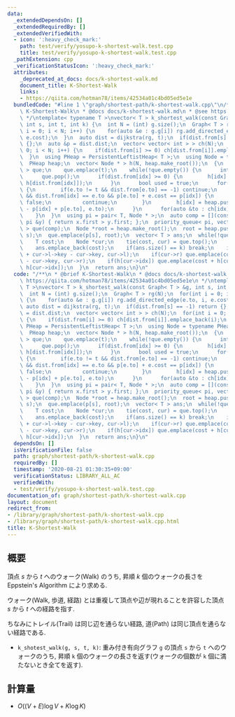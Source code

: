 ```yaml
---
data:
  _extendedDependsOn: []
  _extendedRequiredBy: []
  _extendedVerifiedWith:
  - icon: ':heavy_check_mark:'
    path: test/verify/yosupo-k-shortest-walk.test.cpp
    title: test/verify/yosupo-k-shortest-walk.test.cpp
  _pathExtension: cpp
  _verificationStatusIcon: ':heavy_check_mark:'
  attributes:
    _deprecated_at_docs: docs/k-shortest-walk.md
    document_title: K-Shortest-Walk
    links:
    - https://qiita.com/hotman78/items/42534a01c4bd05ed5e1e
  bundledCode: "#line 1 \"graph/shortest-path/k-shortest-walk.cpp\"\n/**\n * @brief\
    \ K-Shortest-Walk\n * @docs docs/k-shortest-walk.md\n * @see https://qiita.com/hotman78/items/42534a01c4bd05ed5e1e\n\
    \ */\ntemplate< typename T >\nvector< T > k_shortest_walk(const Graph< T > &g,\
    \ int s, int t, int k) {\n  int N = (int) g.size();\n  Graph< T > rg(N);\n  for(int\
    \ i = 0; i < N; i++) {\n    for(auto &e : g.g[i]) rg.add_directed_edge(e.to, i,\
    \ e.cost);\n  }\n  auto dist = dijkstra(rg, t);\n  if(dist.from[s] == -1) return\
    \ {};\n  auto &p = dist.dist;\n  vector< vector< int > > ch(N);\n  for(int i =\
    \ 0; i < N; i++) {\n    if(dist.from[i] >= 0) ch[dist.from[i]].emplace_back(i);\n\
    \  }\n  using PHeap = PersistentLeftistHeap< T >;\n  using Node = typename PHeap::Node;\n\
    \  PHeap heap;\n  vector< Node * > h(N, heap.make_root());\n  {\n    queue< int\
    \ > que;\n    que.emplace(t);\n    while(!que.empty()) {\n      int idx = que.front();\n\
    \      que.pop();\n      if(dist.from[idx] >= 0) {\n        h[idx] = heap.meld(h[idx],\
    \ h[dist.from[idx]]);\n      }\n      bool used = true;\n      for(auto &e : g.g[idx])\
    \ {\n        if(e.to != t && dist.from[e.to] == -1) continue;\n        if(used\
    \ && dist.from[idx] == e.to && p[e.to] + e.cost == p[idx]) {\n          used =\
    \ false;\n          continue;\n        }\n        h[idx] = heap.push(h[idx], e.cost\
    \ - p[idx] + p[e.to], e.to);\n      }\n      for(auto &to : ch[idx]) que.emplace(to);\n\
    \    }\n  }\n  using pi = pair< T, Node * >;\n  auto comp = [](const pi &x, const\
    \ pi &y) { return x.first > y.first; };\n  priority_queue< pi, vector< pi >, decltype(comp)\
    \ > que(comp);\n  Node *root = heap.make_root();\n  root = heap.push(root, p[s],\
    \ s);\n  que.emplace(p[s], root);\n  vector< T > ans;\n  while(!que.empty()) {\n\
    \    T cost;\n    Node *cur;\n    tie(cost, cur) = que.top();\n    que.pop();\n\
    \    ans.emplace_back(cost);\n    if(ans.size() == k) break;\n    if(cur->l) que.emplace(cost\
    \ + cur->l->key - cur->key, cur->l);\n    if(cur->r) que.emplace(cost + cur->r->key\
    \ - cur->key, cur->r);\n    if(h[cur->idx]) que.emplace(cost + h[cur->idx]->key,\
    \ h[cur->idx]);\n  }\n  return ans;\n}\n"
  code: "/**\n * @brief K-Shortest-Walk\n * @docs docs/k-shortest-walk.md\n * @see\
    \ https://qiita.com/hotman78/items/42534a01c4bd05ed5e1e\n */\ntemplate< typename\
    \ T >\nvector< T > k_shortest_walk(const Graph< T > &g, int s, int t, int k) {\n\
    \  int N = (int) g.size();\n  Graph< T > rg(N);\n  for(int i = 0; i < N; i++)\
    \ {\n    for(auto &e : g.g[i]) rg.add_directed_edge(e.to, i, e.cost);\n  }\n \
    \ auto dist = dijkstra(rg, t);\n  if(dist.from[s] == -1) return {};\n  auto &p\
    \ = dist.dist;\n  vector< vector< int > > ch(N);\n  for(int i = 0; i < N; i++)\
    \ {\n    if(dist.from[i] >= 0) ch[dist.from[i]].emplace_back(i);\n  }\n  using\
    \ PHeap = PersistentLeftistHeap< T >;\n  using Node = typename PHeap::Node;\n\
    \  PHeap heap;\n  vector< Node * > h(N, heap.make_root());\n  {\n    queue< int\
    \ > que;\n    que.emplace(t);\n    while(!que.empty()) {\n      int idx = que.front();\n\
    \      que.pop();\n      if(dist.from[idx] >= 0) {\n        h[idx] = heap.meld(h[idx],\
    \ h[dist.from[idx]]);\n      }\n      bool used = true;\n      for(auto &e : g.g[idx])\
    \ {\n        if(e.to != t && dist.from[e.to] == -1) continue;\n        if(used\
    \ && dist.from[idx] == e.to && p[e.to] + e.cost == p[idx]) {\n          used =\
    \ false;\n          continue;\n        }\n        h[idx] = heap.push(h[idx], e.cost\
    \ - p[idx] + p[e.to], e.to);\n      }\n      for(auto &to : ch[idx]) que.emplace(to);\n\
    \    }\n  }\n  using pi = pair< T, Node * >;\n  auto comp = [](const pi &x, const\
    \ pi &y) { return x.first > y.first; };\n  priority_queue< pi, vector< pi >, decltype(comp)\
    \ > que(comp);\n  Node *root = heap.make_root();\n  root = heap.push(root, p[s],\
    \ s);\n  que.emplace(p[s], root);\n  vector< T > ans;\n  while(!que.empty()) {\n\
    \    T cost;\n    Node *cur;\n    tie(cost, cur) = que.top();\n    que.pop();\n\
    \    ans.emplace_back(cost);\n    if(ans.size() == k) break;\n    if(cur->l) que.emplace(cost\
    \ + cur->l->key - cur->key, cur->l);\n    if(cur->r) que.emplace(cost + cur->r->key\
    \ - cur->key, cur->r);\n    if(h[cur->idx]) que.emplace(cost + h[cur->idx]->key,\
    \ h[cur->idx]);\n  }\n  return ans;\n}\n"
  dependsOn: []
  isVerificationFile: false
  path: graph/shortest-path/k-shortest-walk.cpp
  requiredBy: []
  timestamp: '2020-08-21 01:30:35+09:00'
  verificationStatus: LIBRARY_ALL_AC
  verifiedWith:
  - test/verify/yosupo-k-shortest-walk.test.cpp
documentation_of: graph/shortest-path/k-shortest-walk.cpp
layout: document
redirect_from:
- /library/graph/shortest-path/k-shortest-walk.cpp
- /library/graph/shortest-path/k-shortest-walk.cpp.html
title: K-Shortest-Walk
---
```

## 概要

頂点 $s$ から $t$ へのウォーク(Walk) のうち, 昇順 $k$ 個のウォークの長さを Eppstein's Algorithm により求める. 

ウォーク(Walk, 歩道, 経路) とは重複して頂点や辺が現れることを許容した頂点 $s$ から $t$ への経路を指す.

ちなみにトレイル(Trail) は同じ辺を通らない経路, 道(Path) は同じ頂点を通らない経路である.

* `k_shotest_walk(g, s, t, k)`: 重み付き有向グラフ `g` の頂点 `s` から `t` へのウォークのうち, 昇順 `k` 個のウォークの長さを返す(ウォークの個数が `k` 個に満たないとき全てを返す).

## 計算量

* $O((V + E) \log V + K \log K)$

